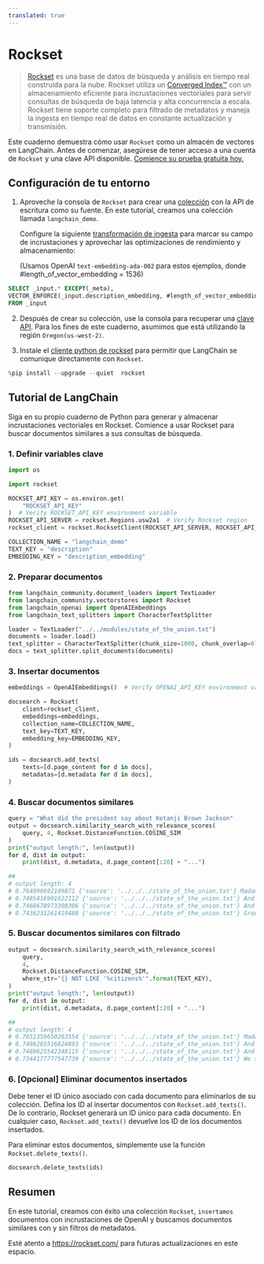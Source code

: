 ```yaml
---
translated: true
---
```


# Rockset

>[Rockset](https://rockset.com/) es una base de datos de búsqueda y análisis en tiempo real construida para la nube. Rockset utiliza un [Converged Index™](https://rockset.com/blog/converged-indexing-the-secret-sauce-behind-rocksets-fast-queries/) con un almacenamiento eficiente para incrustaciones vectoriales para servir consultas de búsqueda de baja latencia y alta concurrencia a escala. Rockset tiene soporte completo para filtrado de metadatos y maneja la ingesta en tiempo real de datos en constante actualización y transmisión.

Este cuaderno demuestra cómo usar `Rockset` como un almacén de vectores en LangChain. Antes de comenzar, asegúrese de tener acceso a una cuenta de `Rockset` y una clave API disponible. [Comience su prueba gratuita hoy.](https://rockset.com/create/)

## Configuración de tu entorno

1. Aproveche la consola de `Rockset` para crear una [colección](https://rockset.com/docs/collections/) con la API de escritura como su fuente. En este tutorial, creamos una colección llamada `langchain_demo`.

    Configure la siguiente [transformación de ingesta](https://rockset.com/docs/ingest-transformation/) para marcar su campo de incrustaciones y aprovechar las optimizaciones de rendimiento y almacenamiento:

   (Usamos OpenAI `text-embedding-ada-002` para estos ejemplos, donde #length_of_vector_embedding = 1536)

```sql
SELECT _input.* EXCEPT(_meta),
VECTOR_ENFORCE(_input.description_embedding, #length_of_vector_embedding, 'float') as description_embedding
FROM _input
```

2. Después de crear su colección, use la consola para recuperar una [clave API](https://rockset.com/docs/iam/#users-api-keys-and-roles). Para los fines de este cuaderno, asumimos que está utilizando la región `Oregon(us-west-2)`.

3. Instale el [cliente python de rockset](https://github.com/rockset/rockset-python-client) para permitir que LangChain se comunique directamente con `Rockset`.

```python
%pip install --upgrade --quiet  rockset
```

## Tutorial de LangChain

Siga en su propio cuaderno de Python para generar y almacenar incrustaciones vectoriales en Rockset.
Comience a usar Rockset para buscar documentos similares a sus consultas de búsqueda.

### 1. Definir variables clave

```python
import os

import rockset

ROCKSET_API_KEY = os.environ.get(
    "ROCKSET_API_KEY"
)  # Verify ROCKSET_API_KEY environment variable
ROCKSET_API_SERVER = rockset.Regions.usw2a1  # Verify Rockset region
rockset_client = rockset.RocksetClient(ROCKSET_API_SERVER, ROCKSET_API_KEY)

COLLECTION_NAME = "langchain_demo"
TEXT_KEY = "description"
EMBEDDING_KEY = "description_embedding"
```

### 2. Preparar documentos

```python
from langchain_community.document_loaders import TextLoader
from langchain_community.vectorstores import Rockset
from langchain_openai import OpenAIEmbeddings
from langchain_text_splitters import CharacterTextSplitter

loader = TextLoader("../../modules/state_of_the_union.txt")
documents = loader.load()
text_splitter = CharacterTextSplitter(chunk_size=1000, chunk_overlap=0)
docs = text_splitter.split_documents(documents)
```

### 3. Insertar documentos

```python
embeddings = OpenAIEmbeddings()  # Verify OPENAI_API_KEY environment variable

docsearch = Rockset(
    client=rockset_client,
    embeddings=embeddings,
    collection_name=COLLECTION_NAME,
    text_key=TEXT_KEY,
    embedding_key=EMBEDDING_KEY,
)

ids = docsearch.add_texts(
    texts=[d.page_content for d in docs],
    metadatas=[d.metadata for d in docs],
)
```

### 4. Buscar documentos similares

```python
query = "What did the president say about Ketanji Brown Jackson"
output = docsearch.similarity_search_with_relevance_scores(
    query, 4, Rockset.DistanceFunction.COSINE_SIM
)
print("output length:", len(output))
for d, dist in output:
    print(dist, d.metadata, d.page_content[:20] + "...")

##
# output length: 4
# 0.764990692109871 {'source': '../../../state_of_the_union.txt'} Madam Speaker, Madam...
# 0.7485416901622112 {'source': '../../../state_of_the_union.txt'} And I’m taking robus...
# 0.7468678973398306 {'source': '../../../state_of_the_union.txt'} And so many families...
# 0.7436231261419488 {'source': '../../../state_of_the_union.txt'} Groups of citizens b...
```

### 5. Buscar documentos similares con filtrado

```python
output = docsearch.similarity_search_with_relevance_scores(
    query,
    4,
    Rockset.DistanceFunction.COSINE_SIM,
    where_str="{} NOT LIKE '%citizens%'".format(TEXT_KEY),
)
print("output length:", len(output))
for d, dist in output:
    print(dist, d.metadata, d.page_content[:20] + "...")

##
# output length: 4
# 0.7651359650263554 {'source': '../../../state_of_the_union.txt'} Madam Speaker, Madam...
# 0.7486265516824893 {'source': '../../../state_of_the_union.txt'} And I’m taking robus...
# 0.7469625542348115 {'source': '../../../state_of_the_union.txt'} And so many families...
# 0.7344177777547739 {'source': '../../../state_of_the_union.txt'} We see the unity amo...
```

### 6. [Opcional] Eliminar documentos insertados

Debe tener el ID único asociado con cada documento para eliminarlos de su colección.
Defina los ID al insertar documentos con `Rockset.add_texts()`. De lo contrario, Rockset generará un ID único para cada documento. En cualquier caso, `Rockset.add_texts()` devuelve los ID de los documentos insertados.

Para eliminar estos documentos, simplemente use la función `Rockset.delete_texts()`.

```python
docsearch.delete_texts(ids)
```

## Resumen

En este tutorial, creamos con éxito una colección `Rockset`, `insertamos` documentos con incrustaciones de OpenAI y buscamos documentos similares con y sin filtros de metadatos.

Esté atento a https://rockset.com/ para futuras actualizaciones en este espacio.
